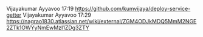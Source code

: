 Vijayakumar Ayyavoo
17:19
https://github.com/kumvijaya/deploy-service-getter
Vijayakumar Ayyavoo
17:29
https://nagrao1830.atlassian.net/wiki/external/ZGM4ODJkMDQ5MmM2NGE2ZTk1OWYyNmEwMzI1ZDg3ZTY